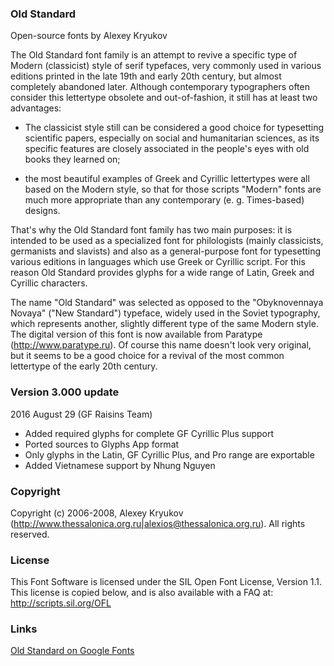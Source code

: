 ### Old Standard

Open-source fonts by Alexey Kryukov

The Old Standard font family is an attempt to revive a specific type of
Modern (classicist) style of serif typefaces, very commonly used in various
editions printed in the late 19th and early 20th century, but almost
completely  abandoned later. Although contemporary typographers often
consider this lettertype obsolete and out-of-fashion, it still has at least
two advantages:

* The classicist style still can be considered a good choice for
typesetting scientific papers, especially on social and humanitarian
sciences, as its specific features are closely associated in the people's
eyes with old books they learned on;

* the most beautiful examples of Greek and Cyrillic lettertypes were all
based on the Modern style, so that for those scripts "Modern" fonts
are much more appropriate than any contemporary (e. g. Times-based)
designs.

That's why the Old Standard font family has two main purposes: it is
intended to be used as a specialized font for philologists (mainly
classicists, germanists and slavists) and also as a general-purpose font
for typesetting various  editions in languages which use Greek or Cyrillic
script. For this reason Old Standard provides glyphs for a wide range of
Latin, Greek and Cyrillic characters.

The name "Old Standard" was selected as opposed to the "Obyknovennaya
Novaya" ("New Standard") typeface, widely used in the Soviet typography,
which represents another, slightly different type of the same Modern style.
The digital version of this font is now available from Paratype
(http://www.paratype.ru). Of course this name doesn't look very original,
but it seems to be a good choice for a revival of the most common
lettertype of the early 20th century.

### Version 3.000 update

2016 August 29 (GF Raisins Team)
    
* Added required glyphs for complete GF Cyrillic Plus support
* Ported sources to Glyphs App format
* Only glyphs in the Latin, GF Cyrillic Plus, and Pro range are exportable
* Added Vietnamese support by Nhung Nguyen


### Copyright

Copyright (c) 2006-2008, Alexey Kryukov 
(<http://www.thessalonica.org.ru|alexios@thessalonica.org.ru>).
All rights reserved.


### License

This Font Software is licensed under the SIL Open Font License, Version 1.1.
This license is copied below, and is also available with a FAQ at:
http://scripts.sil.org/OFL

### Links

[Old Standard on Google Fonts](https://fonts.google.com/specimen/Old+Standard+TT)